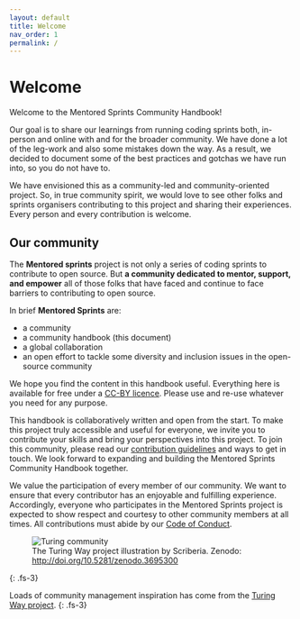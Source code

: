 ```yaml
---
layout: default
title: Welcome
nav_order: 1
permalink: /
---
```


# Welcome

Welcome to the Mentored Sprints Community Handbook!

Our goal is to share our learnings from running coding sprints both, in-person and online with and for the broader community.
We have done a lot of the leg-work and also some mistakes down the way. As a result, we decided to document some of the best practices and gotchas we have run into, so you do not have to.

We have envisioned this as a community-led and community-oriented project. So, in true community spirit, we would love to see other folks and sprints organisers contributing to this project and sharing their experiences. Every person and every contribution is welcome.

## Our community

The **Mentored sprints** project is not only a series of coding sprints to contribute to open source. But **a community dedicated to mentor, support, and empower** all of those folks that have faced and continue to face barriers to contributing to open source.

In brief **Mentored Sprints** are:

- a community
- a community handbook (this document)
- a global collaboration
- an open effort to tackle some diversity and inclusion issues in the open-source community

We hope you find the content in this handbook useful. Everything here is available for free under a [CC-BY licence](https://github.com/alan-turing-institute/the-turing-way/blob/master/LICENSE.md). Please use and re-use whatever you need for any purpose.

This handbook is collaboratively written and open from the start. To make this project truly accessible and useful for everyone, we invite you to contribute your skills and bring your perspectives into this project. To join this community, please read our [contribution guidelines](https://github.com/pycon-mentored-sprints/mentored-sprints.dev/blob/master/CONTRIBUTING.md) and ways to get in touch.
We look forward to expanding and building the Mentored Sprints Community Handbook together.

We value the participation of every member of our community. We want to ensure that every contributor has an enjoyable and fulfilling experience. Accordingly, everyone who participates in the Mentored Sprints project is expected to show respect and courtesy to other community members at all times. All contributions must abide by our [Code of Conduct](code-conduct/).

<figure>
  <img src="https://the-turing-way.netlify.app/_images/community.jpg" alt="Turing community"/>
  <figcaption>The Turing Way project illustration by Scriberia. Zenodo:  
  <a href="http://doi.org/10.5281/zenodo.3695300">http://doi.org/10.5281/zenodo.3695300
  </a>
  </figcaption>
</figure> {: .fs-3}

Loads of community management inspiration has come from the [Turing Way project](https://the-turing-way.netlify.app/).
{: .fs-3}